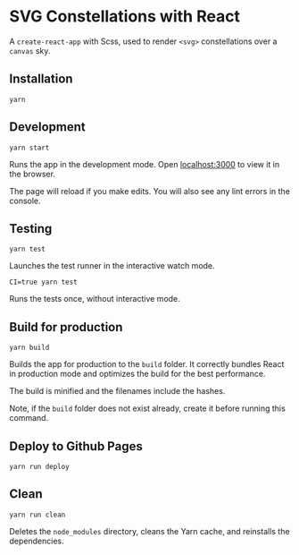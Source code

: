 # SVG Constellations with React

A `create-react-app` with Scss, used to render `<svg>` constellations over a `canvas` sky.

## Installation

```
yarn
```

## Development

```
yarn start
```

Runs the app in the development mode. Open [localhost:3000](http://localhost:3000) to view it in the browser.

The page will reload if you make edits. You will also see any lint errors in the console.

## Testing

```
yarn test
```

Launches the test runner in the interactive watch mode.

```
CI=true yarn test
```

Runs the tests once, without interactive mode.

## Build for production

```
yarn build
```

Builds the app for production to the `build` folder. It correctly bundles React in production mode and optimizes the build for the best performance.

The build is minified and the filenames include the hashes.

Note, if the `build` folder does not exist already, create it before running this command.

## Deploy to Github Pages

```
yarn run deploy
```

## Clean

```
yarn run clean
```

Deletes the `node_modules` directory, cleans the Yarn cache, and reinstalls the dependencies.
